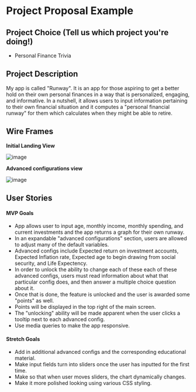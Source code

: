 # Project Proposal Example

## Project Choice (Tell us which project you're doing!)

- Personal Finance Trivia

## Project Description

My app is called "Runway". It is an app for those aspiring to get a better hold on their own personal finances in a way that is personalized, engaging, and informative. In a nutshell, it allows users to input information pertaining to their own financial situation and it computes a "personal financial runway" for them which calculates when they might be able to retire.

## Wire Frames

**Initial Landing View**

![image](https://imgur.com/NxRd0oo)

**Advanced configurations view**

![image](https://imgur.com/GkL0Pup)

## User Stories

#### MVP Goals

- App allows user to input age, monthly income, monthly spending, and current investments and the app returns a graph for their own runway.
- In an expandable "advanced configurations" section, users are allowed to adjust many of the default variables.
- Advanced configs include Expected return on investment accounts, Expected Inflation rate, Expected age to begin drawing from social security, and Life Expectency.
- In order to unlock the ability to change each of these each of these advanced configs, users must read information about what that particular config does, and then answer a multiple choice question about it.
- Once that is done, the feature is unlocked and the user is awarded some "points" as well.
- Points will be displayed in the top right of the main screen.
- The "unlocking" ability will be made apparent when the user clicks a tooltip next to each advanced config.
- Use media queries to make the app responsive.

#### Stretch Goals

- Add in additional advanced configs and the corresponding educational material.
- Make input fields turn into sliders once the user has inputted for the first time.
- Make so that when user moves sliders, the chart dynamically changes.
- Make it more polished looking using various CSS styling.